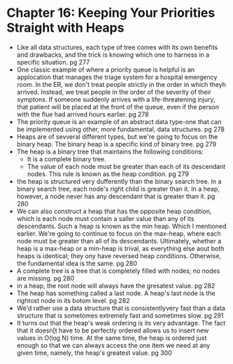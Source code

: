 # Chapter 16: Keeping Your Priorities Straight with Heaps

- Like all data structures, each type of tree comes with its own benefits and drawbacks, and the trick is knowing which one to harness in a specific situation. pg 277
- One classic example of where a priority queue is helpful is an applocation that manages the triage system for a hospital emergency room. In the ER, we don't 
treat people strictly in the order in which theyh arrived. Instead, we treat people in the order of the severity of their symptons. If someone suddenly arrives
with a life-threatening injury, that patient will be placed at the front of the queue, even if the person with the flue had arrived hours earlier. pg 278
- The priority queue is an example of an abstract data type-one that can be implemented using other, more fundamental, data structures. pg 278 
- Heaps are of sevveral different types, but we're going to focus on the binary heap. The binary heap is a specific kind of binary tree. pg 279
- The heap is a binary tree that maintains the following conditions:
    - It is a complete binary tree.
    - The value of each node must be greater than each of its descendant nodes. This rule is known as the heap condition. pg 279
- the heap is structured very dufferently than the binary search tree. In a binary search tree, each node's right child is greater than it. In a heap, however,
a node never has any descendant that is greater than it. pg 280
- We can also construct a heap that has the opposite heap condition, which is each node must contain a saller value than any of its descendants. Such a heap is known
as the min heap. Which I mentioned earlier. We're going to continue to focus on the max-heap, where each node must be greater than all of its descendants. 
Ultimately, whether a heap is a max-heap or a min-heap is trival, as everything else aout both heaps is identical; they ony have reversed heap conditions.
Otherwise, the fundamental idea is the same. pg 280
- A complete tree is a tree that is completely filled with nodes; no nodes are missing. pg 280
- in a heap, the root node will always have the gresatest value. pg 282
- The heap has something called a last node. A heap's last node is the rightost node in its botom level. pg 282
- We'd rather use a data structure that is consistentlyvery fast than a data structure that is sometomes extremely fast and sometimes slow. pg 291
- It turns out that the heap's weak ordering is its very advantage. The fact that it doesn[t have to be perfectly ordered allows us to insert new values
in O(log N) time. At the same time, the heap is ordered just enough so that we can always access the one item we need at any given time, namely, the heap's greatest value. pg 300
